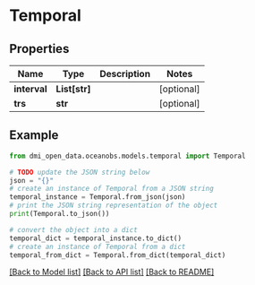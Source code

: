 # Temporal


## Properties

Name | Type | Description | Notes
------------ | ------------- | ------------- | -------------
**interval** | **List[str]** |  | [optional] 
**trs** | **str** |  | [optional] 

## Example

```python
from dmi_open_data.oceanobs.models.temporal import Temporal

# TODO update the JSON string below
json = "{}"
# create an instance of Temporal from a JSON string
temporal_instance = Temporal.from_json(json)
# print the JSON string representation of the object
print(Temporal.to_json())

# convert the object into a dict
temporal_dict = temporal_instance.to_dict()
# create an instance of Temporal from a dict
temporal_from_dict = Temporal.from_dict(temporal_dict)
```
[[Back to Model list]](../README.md#documentation-for-models) [[Back to API list]](../README.md#documentation-for-api-endpoints) [[Back to README]](../README.md)


